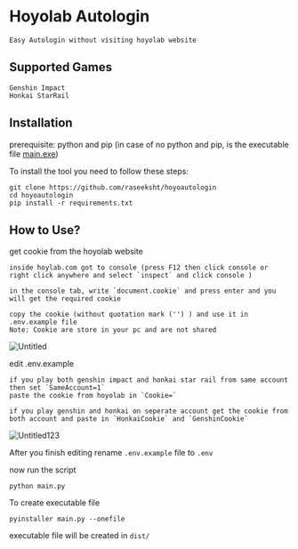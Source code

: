 
# Hoyolab Autologin

    Easy Autologin without visiting hoyolab website

## Supported Games
    Genshin Impact
    Honkai StarRail

## Installation
prerequisite: python and pip (in case of no python and pip, is the executable file [main.exe]([#](https://github.com/raseeksht/hoyoautologin/releases)))

To install the tool you need to follow these steps:
    
    git clone https://github.com/raseeksht/hoyoautologin
    cd hoyoautologin
    pip install -r requirements.txt


## How to Use?
get cookie from the hoyolab website
```
inside hoylab.com got to console (press F12 then click console or right click anywhere and select `inspect` and click console )

in the console tab, write `document.cookie` and press enter and you will get the required cookie

copy the cookie (without quotation mark ('') ) and use it in .env.example file
Note: Cookie are store in your pc and are not shared
```

![Untitled](https://github.com/raseeksht/hoyoautologin/assets/39650487/9e398610-a9a5-4ec3-b281-ce5fb9ffd9b3)

edit .env.example 
```
if you play both genshin impact and honkai star rail from same account then set `SameAccount=1`
paste the cookie from hoyolab in `Cookie=`
```



```
if you play genshin and honkai on seperate account get the cookie from both account and paste in `HonkaiCookie` and `GenshinCookie`
```
![Untitled123](https://github.com/raseeksht/hoyoautologin/assets/39650487/6cb69cc6-b589-487b-a9e1-ff44fa865ee5)


After you finish editing rename `.env.example` file to `.env`


now run the script
```
python main.py
```

To create executable file

```
pyinstaller main.py --onefile
```


executable file will be created in `dist/`

